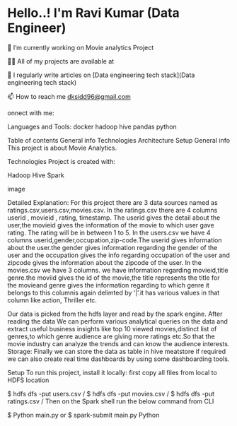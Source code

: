 # Hello..! I'm Ravi Kumar (Data Engineer)
🔭 I’m currently working on Movie analytics Project

👨‍💻 All of my projects are available at 

📝 I regularly write articles on [Data engineering tech stack](Data engineering tech stack)

📫 How to reach me dksidd96@gmail.com

onnect with me:


Languages and Tools:
docker hadoop hive pandas python

Table of contents
General info
Technologies
Architecture
Setup
General info
This project is about Movie Analytics.

Technologies
Project is created with:

Hadoop
Hive
Spark


image

Detailed Explanation: For this project there are 3 data sources named as ratings.csv,users.csv,movies.csv. In the ratings.csv there are 4 columns userid , movieid , rating, timestamp. The userid gives the detail about the user,the movieid gives the information of the movie to which user gave rating. The rating will be in between 1 to 5. In the users.csv we have 4 columns userid,gender,occupation,zip-code.The userid gives information about the user.the gender gives information regarding the gender of the user and the occupation gives the info regarding occupation of the user and zipcode gives the information about the zipcode of the user. In the movies.csv we have 3 columns. we have information regarding movieid,title genre.the moviid gives the id of the movie,the title represents the title for the movieand genre gives the information regarding to which genre it belongs to this columnis again delimted by ‘|’.it has various values in that column like action, Thriller etc.

Our data is picked from the hdfs layer and read by the spark engine. After reading the data We can perform various analytical queries on the data and extract useful business insights like top 10 viewed movies,distinct list of genres,to which genre audience are giving more ratings etc.So that the movie industry can analyze the trends and can know the audience interests. Storage: Finally we can store the data as table in hive meatstore if required we can also create real time dashboards by using some dashboarding tools.

Setup
To run this project, install it locally: first copy all files from local to HDFS location

$ hdfs dfs -put users.csv /
$ hdfs dfs -put movies.csv /
$ hdfs dfs -put ratings.csv /
Then on the Spark shell run the below command from CLI

$ Python main.py
or
$ spark-submit main.py
Python
